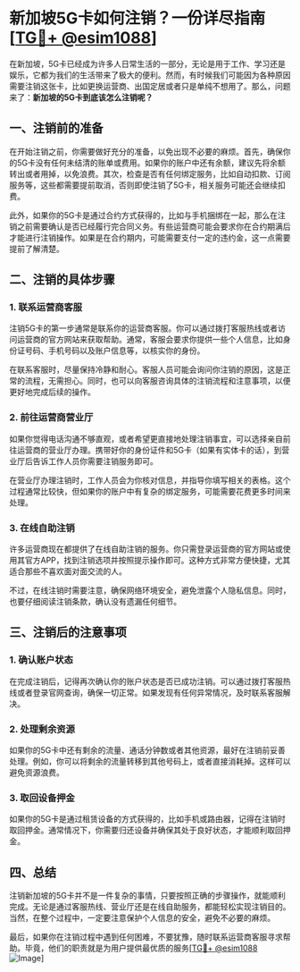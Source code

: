 # 新加坡5G卡如何注销？一份详尽指南[[TG💪+ @esim1088](https://t.me/s/esim1088)]

在新加坡，5G卡已经成为许多人日常生活的一部分，无论是用于工作、学习还是娱乐，它都为我们的生活带来了极大的便利。然而，有时候我们可能因为各种原因需要注销这张卡，比如更换运营商、出国定居或者只是单纯不想用了。那么，问题来了：**新加坡的5G卡到底该怎么注销呢？**

## 一、注销前的准备

在开始注销之前，你需要做好充分的准备，以免出现不必要的麻烦。首先，确保你的5G卡没有任何未结清的账单或费用。如果你的账户中还有余额，建议先将余额转出或者用掉，以免浪费。其次，检查是否有任何绑定服务，比如自动扣款、订阅服务等，这些都需要提前取消，否则即使注销了5G卡，相关服务可能还会继续扣费。

此外，如果你的5G卡是通过合约方式获得的，比如与手机捆绑在一起，那么在注销之前需要确认是否已经履行完合同义务。有些运营商可能会要求你在合约期满后才能进行注销操作。如果是在合约期内，可能需要支付一定的违约金，这一点需要提前了解清楚。

## 二、注销的具体步骤

### 1. 联系运营商客服

注销5G卡的第一步通常是联系你的运营商客服。你可以通过拨打客服热线或者访问运营商的官方网站来获取帮助。通常，客服会要求你提供一些个人信息，比如身份证号码、手机号码以及账户信息等，以核实你的身份。

在联系客服时，尽量保持冷静和耐心。客服人员可能会询问你注销的原因，这是正常的流程，无需担心。同时，也可以向客服咨询具体的注销流程和注意事项，以便更好地完成后续的操作。

### 2. 前往运营商营业厅

如果你觉得电话沟通不够直观，或者希望更直接地处理注销事宜，可以选择亲自前往运营商的营业厅办理。携带好你的身份证件和5G卡（如果有实体卡的话），到营业厅后告诉工作人员你需要注销服务即可。

在营业厅办理注销时，工作人员会为你核对信息，并指导你填写相关的表格。这个过程通常比较快，但如果你的账户中有复杂的绑定服务，可能需要花费更多时间来处理。

### 3. 在线自助注销

许多运营商现在都提供了在线自助注销的服务。你只需登录运营商的官方网站或使用其官方APP，找到注销选项并按照提示操作即可。这种方式非常方便快捷，尤其适合那些不喜欢面对面交流的人。

不过，在线注销时需要注意，确保网络环境安全，避免泄露个人隐私信息。同时，也要仔细阅读注销条款，确认没有遗漏任何细节。

## 三、注销后的注意事项

### 1. 确认账户状态

在完成注销后，记得再次确认你的账户状态是否已成功注销。可以通过拨打客服热线或者登录官网查询，确保一切正常。如果发现有任何异常情况，及时联系客服解决。

### 2. 处理剩余资源

如果你的5G卡中还有剩余的流量、通话分钟数或者其他资源，最好在注销前妥善处理。例如，你可以将剩余的流量转移到其他号码上，或者直接消耗掉。这样可以避免资源浪费。

### 3. 取回设备押金

如果你的5G卡是通过租赁设备的方式获得的，比如手机或路由器，记得在注销时取回押金。通常情况下，你需要归还设备并确保其处于良好状态，才能顺利取回押金。

## 四、总结

注销新加坡的5G卡并不是一件复杂的事情，只要按照正确的步骤操作，就能顺利完成。无论是通过客服热线、营业厅还是在线自助服务，都能轻松实现注销目的。当然，在整个过程中，一定要注意保护个人信息的安全，避免不必要的麻烦。

最后，如果你在注销过程中遇到任何困难，不要犹豫，随时联系运营商客服寻求帮助。毕竟，他们的职责就是为用户提供最优质的服务[[TG💪+ @esim1088](https://t.me/s/esim1088) ![Image](https://i.postimg.cc/4NQfJmqS/Snipaste-2025-05-13-00-14-12.png)]